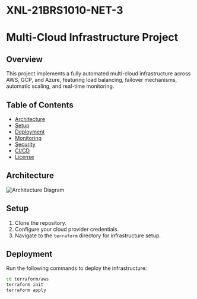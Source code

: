 # XNL-21BRS1010-NET-3

# Multi-Cloud Infrastructure Project

## Overview
This project implements a fully automated multi-cloud infrastructure across AWS, GCP, and Azure, featuring load balancing, failover mechanisms, automatic scaling, and real-time monitoring.

## Table of Contents
- [Architecture](#architecture)
- [Setup](#setup)
- [Deployment](#deployment)
- [Monitoring](#monitoring)
- [Security](#security)
- [CI/CD](#ci-cd)
- [License](#license)

## Architecture
![Architecture Diagram](https://drive.google.com/file/d/1QZHRa3Gikz4U0MqKSf3m_e5IYZdLAYZ-/view?usp=sharing)

## Setup
1. Clone the repository.
2. Configure your cloud provider credentials.
3. Navigate to the `terraform` directory for infrastructure setup.

## Deployment
Run the following commands to deploy the infrastructure:
```bash
cd terraform/aws
terraform init
terraform apply

